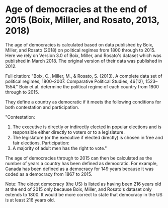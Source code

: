 # Age of democracies at the end of 2015 (Boix, Miller, and Rosato, 2013, 2018)

The age of democracies is calculated based on data published by Boix, Miller, and Rosato (2018) on political regimes from 1800 through to 2015. Here we rely on Version 3.0 of Boix, Miller, and Rosato's dataset which was published in March 2018. The original version of their data was published in 2012.

Full citation: "Boix, C., Miller, M., & Rosato, S. (2013). A complete data set of political regimes, 1800–2007. Comparative Political Studies, 46(12), 1523–1554." Boix et al. determine the political regime of each country from 1800 through to 2015.

They define a country as democratic if it meets the following conditions for both contestation and participation.

"Contestation:
1. The executive is directly or indirectly elected in popular elections and is responsible either directly to voters or to a legislature.
2. The legislature (or the executive if elected directly) is chosen in free and fair elections. 
Participation:
3. A majority of adult men has the right to vote."

The age of democracies through to 2015 can then be calculated as the number of years a country has been defined as democratic. For example, Canada has been defined as a democracy for 149 years because it was coded as a democracy from 1867 to 2015.

Note: The oldest democracy (the US) is listed as having been 216 years old at the end of 2015 only because Boix, Miller, and Rosato's dataset only extends to 1800. It would be more correct to state that democracy in the US is at least 216 years old.